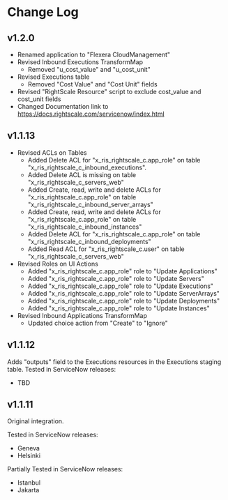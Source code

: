# Change Log

## v1.2.0
- Renamed application to "Flexera CloudManagement"
- Revised Inbound Executions TransformMap
  - Removed "u_cost_value" and "u_cost_unit"
- Revised Executions table
  - Removed "Cost Value" and "Cost Unit" fields
- Revised "RightScale Resource" script to exclude cost_value and cost_unit fields
- Changed Documentation link to https://docs.rightscale.com/servicenow/index.html


## v1.1.13
- Revised ACLs on Tables
  - Added Delete ACL for "x_ris_rightscale_c.app_role" on table "x_ris_rightscale_c_inbound_executions".
  - Added Delete ACL is missing on table "x_ris_rightscale_c_servers_web"
  - Added Create, read, write and delete ACLs for "x_ris_rightscale_c.app_role" on table "x_ris_rightscale_c_inbound_server_arrays"
  - Added Create, read, write and delete ACLs for "x_ris_rightscale_c.app_role" on table "x_ris_rightscale_c_inbound_instances"
  - Added Delete ACL for "x_ris_rightscale_c.app_role" on table "x_ris_rightscale_c_inbound_deployments"
  - Added Read ACL for "x_ris_rightscale_c.user" on table "x_ris_rightscale_c_servers_web"
- Revised Roles on UI Actions
  - Added "x_ris_rightscale_c.app_role" role to "Update Applications"
  - Added "x_ris_rightscale_c.app_role" role to "Update Servers"
  - Added "x_ris_rightscale_c.app_role" role to "Update Executions"
  - Added "x_ris_rightscale_c.app_role" role to "Update ServerArrays"
  - Added "x_ris_rightscale_c.app_role" role to "Update Deployments"
  - Added "x_ris_rightscale_c.app_role" role to "Update Instances"
- Revised Inbound Applications TransformMap
  - Updated choice action from "Create" to "Ignore"

## v1.1.12
Adds "outputs" field to the Executions resources in the Executions staging table.
Tested in ServiceNow releases:
- TBD

## v1.1.11
Original integration.

Tested in ServiceNow releases:
- Geneva
- Helsinki

Partially Tested in ServiceNow releases:
- Istanbul
- Jakarta

